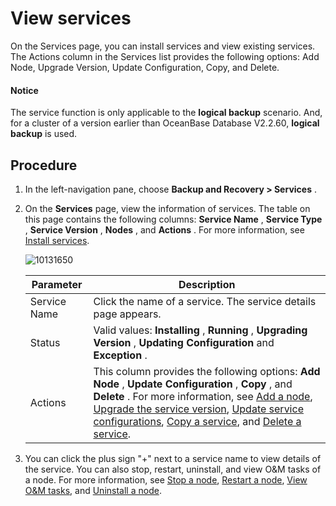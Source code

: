 # View services

On the Services page, you can install services and view existing services. The Actions column in the Services list provides the following options: Add Node, Upgrade Version, Update Configuration, Copy, and Delete.

<main id="notice" type='explain'>
    <h4>Notice</h4>
    <p>The service function is only applicable to the <b>logical backup</b> scenario. And, for a cluster of a version earlier than OceanBase Database V2.2.60, <b>logical backup</b> is used.</p>
  </main>

## Procedure

1. In the left-navigation pane, choose **Backup and Recovery \> Services** .

2. On the **Services** page, view the information of services. The table on this page contains the following columns: **Service Name** , **Service Type** , **Service Version** , **Nodes** , and **Actions** . For more information, see [Install services](../1000.manage-backup-and-recovery-service/200.installation-services.md).

   ![10131650](https://help-static-aliyun-doc.aliyuncs.com/assets/img/en-US/5914306461/p338399.png)

   |  Parameter   |                                                                                                                                                                                                                                           Description                                                                                                                                                                                                                                           |
   |--------------|-------------------------------------------------------------------------------------------------------------------------------------------------------------------------------------------------------------------------------------------------------------------------------------------------------------------------------------------------------------------------------------------------------------------------------------------------------------------------------------------------|
   | Service Name | Click the name of a service. The service details page appears.                                                                                                                                                                                                                                                                                                                                                                                                                                  |
   | Status       | Valid values: **Installing** , **Running** , **Upgrading Version** , **Updating Configuration** and **Exception** .                                                                                                                                                                                                                                                                                                                                                                             |
   | Actions      | This column provides the following options: **Add Node** , **Update Configuration** , **Copy** , and **Delete** . For more information, see [Add a node](../1000.manage-backup-and-recovery-service/300.add-a-node.md), [Upgrade the service version](../1000.manage-backup-and-recovery-service/400.upgrade-the-service-version.md), [Update service configurations](../1000.manage-backup-and-recovery-service/500.update-service-configurations.md), [Copy a service](../1000.manage-backup-and-recovery-service/600.replication-service.md), and [Delete a service](../1000.manage-backup-and-recovery-service/700.delete-a-service.md). |

3. You can click the plus sign "+" next to a service name to view details of the service. You can also stop, restart, uninstall, and view O\&M tasks of a node. For more information, see [Stop a node](../1000.manage-backup-and-recovery-service/800.stop-a-node-service.md), [Restart a node](../1000.manage-backup-and-recovery-service/900.restart-a-node-service.md), [View O\&M tasks](../1000.manage-backup-and-recovery-service/1000.view-o-m-tasks.md), and [Uninstall a node](../1000.manage-backup-and-recovery-service/1100.uninstalls-a-node.md).
